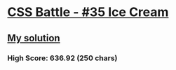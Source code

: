 # [CSS Battle - #35 Ice Cream](https://cssbattle.dev/play/35)

## [My solution](https://arpadgbondor.github.io/CSSBattle-35/)

### High Score: 636.92 (250 chars)
